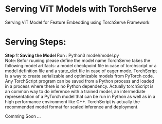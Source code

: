 # Serving ViT Models with TorchServe
Serving ViT Model for Feature Embedding using TorchServe Framework 

# Serving Steps:
**Step 1: Saving the Model**
Run : Python3 model/model.py  
Note: Befor ruuning please define the model name 
TorchServe takes  the following model artifacts: a model checkpoint file in case of torchscript or a model definition file and a state_dict file in case of eager mode.
TorchScript is a way to create serializable and optimizable models from PyTorch code. Any TorchScript program can be saved from a Python process and loaded in a process where there is no Python dependency.
Actually torchScript is an common way to do inference with a trained model, an intermediate representation of a PyTorch model that can be run in Python as well as in a high performance environment like C++. TorchScript is actually the recommended model format for scaled inference and deployment.




Comming Soon ...

